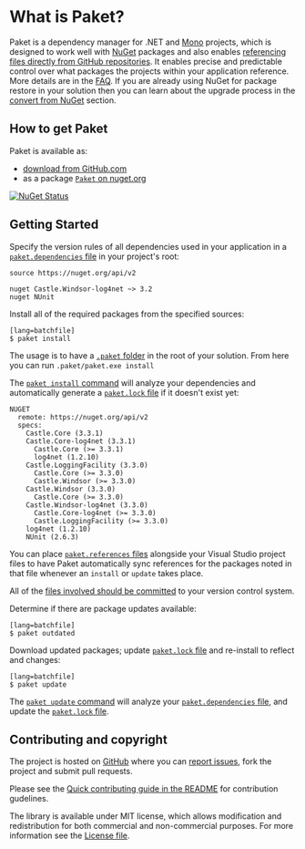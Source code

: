 # What is Paket?

Paket is a dependency manager for .NET and [Mono][mono] projects, which is designed to work well with [NuGet][nuget] packages and also enables [referencing files directly from GitHub repositories](github-dependencies.html).
It enables precise and predictable control over what packages the projects within your application reference. More details are in the [FAQ](faq.html).
If you are already using NuGet for package restore in your solution then you can learn about the upgrade process in the [convert from NuGet](convert-from-nuget.html) section.

  [mono]: http://www.mono-project.com/
  [nuget]: https://www.nuget.org/

## How to get Paket

Paket is available as:

  * [download from GitHub.com](https://github.com/fsprojects/Paket/releases/latest)
  * as a package [`Paket` on nuget.org](https://www.nuget.org/packages/Paket/)

[![NuGet Status](http://img.shields.io/nuget/v/Paket.svg?style=flat)](https://www.nuget.org/packages/Paket/)

## Getting Started

Specify the version rules of all dependencies used in your application in a [`paket.dependencies` file](dependencies-file.html) in your project's root:

    source https://nuget.org/api/v2

    nuget Castle.Windsor-log4net ~> 3.2
    nuget NUnit

Install all of the required packages from the specified sources:

    [lang=batchfile]
    $ paket install

The usage is to have a [`.paket` folder](paket-folder.html) in the root of your solution. From here you can run `.paket/paket.exe install`

The [`paket install` command](paket-install.html) will analyze your dependencies and automatically generate a [`paket.lock` file](lock-file.html) if it doesn't exist yet:

    NUGET
      remote: https://nuget.org/api/v2
      specs:
        Castle.Core (3.3.1)
		Castle.Core-log4net (3.3.1)
		  Castle.Core (>= 3.3.1)
		  log4net (1.2.10)
		Castle.LoggingFacility (3.3.0)
		  Castle.Core (>= 3.3.0)
		  Castle.Windsor (>= 3.3.0)
		Castle.Windsor (3.3.0)
		  Castle.Core (>= 3.3.0)
		Castle.Windsor-log4net (3.3.0)
		  Castle.Core-log4net (>= 3.3.0)
          Castle.LoggingFacility (>= 3.3.0)
		log4net (1.2.10)
		NUnit (2.6.3)

You can place [`paket.references` files](references-files.html) alongside your Visual Studio project files to have Paket automatically sync references for the packages noted in that file whenever an `install` or `update` takes place.

All of the [files involved should be committed](faq.html#Why-should-I-commit-the-lock-file) to your version control system.

Determine if there are package updates available:

    [lang=batchfile]
    $ paket outdated

Download updated packages; update [`paket.lock` file](lock-file.html) and re-install to reflect and changes:

    [lang=batchfile]
    $ paket update

The [`paket update` command](paket-update.html) will analyze your [`paket.dependencies` file](dependencies-file.html), and update the [`paket.lock` file](lock-file.html).

Contributing and copyright
--------------------------

The project is hosted on [GitHub][gh] where you can [report issues][issues], fork the project and submit pull requests.

Please see the [Quick contributing guide in the README][readme] for contribution gudelines.

The library is available under MIT license, which allows modification and redistribution for both commercial and non-commercial purposes.
For more information see the [License file][license].

  [content]: https://github.com/fsprojects/Paket/tree/master/docs/content
  [gh]: https://github.com/fsprojects/Paket
  [issues]: https://github.com/fsprojects/Paket/issues
  [readme]: https://github.com/fsprojects/Paket/blob/master/README.md
  [license]: http://fsprojects.github.io/Paket/license.html
